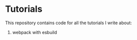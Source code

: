 # Tutorials

This repository contains code for all the tutorials I write about:

1. webpack with esbuild
